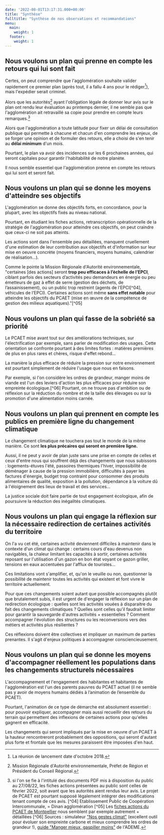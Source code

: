 ```yaml
---
date: '2022-08-01T13:17:31.000+00:00'
title: "Synthèse"
fulltitle: "Synthèse de nos observations et recommandations"
menu:
  main:
    weight: 1
  footer:
    weight: 1
---
```


## Nous voulons un plan qui prenne en compte les retours qui lui sont fait

Certes, on peut comprendre que l'agglomération souhaite valider rapidement ce premier plan (après tout, il a fallu 4 ans pour le rédiger[^01]), mais l'expédier serait criminel.

Alors que les autorités[^02] ayant l'obligation légale de donner leur avis sur le plan ont rendu leur évaluation au printemps dernier, il ne semble pas que l'agglomération ait retravaillé sa copie pour prendre en compte leurs remarques.[^03]

Alors que l'agglomération a toute latitude pour fixer un délai de consultation publique qui permette à chacune et chacun d'en comprendre les enjeux, de se forger une opinion et de formuler des retours, elle a choisi de s'en tenir au **délai minimum** d'un mois.

Pourtant, le plan va avoir des incidences sur les 6 prochaines années, qui seront capitales pour garantir l'habitabilité de notre planète.

Il nous semble essentiel que l'agglomération prenne en compte les retours qui lui sont et seront fait.

## Nous voulons un plan qui se donne les moyens d'atteindre ses objectifs

L'agglomération se donne des objectifs forts, en concordance, pour la plupart, avec les objectifs fixés au niveau national.

Pourtant, en étudiant les fiches actions, retranscription opérationnelle de la stratégie de l'agglomération pour atteindre ces objectifs, on peut craindre que ceux-ci ne soit pas atteints.

Les actions sont dans l'ensemble peu détaillées, manquent cruellement d'une estimation de leur contribution aux objectifs et d'information sur leur mise en oeuvre concrète (moyens financiers, moyens humains, calendrier de réalisation...).

Comme le pointe la Mission Régionale d'Autorité environnementale, "certaines [des actions] seront **trop peu efficaces à l’échelle de l’EPCI**, ciblant parfois des secteurs d’activités peu demandeurs en énergie ou peu émetteurs de gaz à effet de serre (gestion des déchets, de l’assainissement), ou un public trop restreint (agents de l’EPCI[^04], véhicules de l’EPCI). Certaines actions sont même **sans effet notable** pour atteindre les objectifs du PCAET (mise en œuvre de la compétence de gestion des milieux aquatiques)."[^05]

## Nous voulons un plan qui fasse de la sobriété sa priorité

Le PCAET mise avant tout sur des améliorations techniques, sur l'électrification par exemple, sans parler de modification des usages. Cette orientation se confronte pourtant à des limites fortes : matières premières de plus en plus rares et chères, risque d'effet rebond...

La manière la plus efficace de réduire la pression sur notre environnement est pourtant simplement de réduire l'usage que nous en faisons.

Par exemple, si l'on considère les ordres de grandeur, manger moins de viande est l'un des leviers d'action les plus efficaces pour réduire son empreinte écologique.[^06] Pourtant, on ne trouve pas d'ambition ou de réflexion sur la réduction du nombre et de la taille des élevages ou sur la promotion d'une alimentation moins carnée.

## Nous voulons un plan qui prennent en compte les publics en première ligne du changement climatique

Le changement climatique ne touchera pas tout le monde de la même manière. Ce sont **les plus précaires qui seront en première ligne.**

Aussi, il ne peut y avoir de plan juste sans une prise en compte de celles et ceux d'entre nous qui souffrent déjà des changements que nous subissons : logements-étuves l'été, passoires thermiques l'hiver, impossibilité de déménager à cause de la pression immobilière, difficultés à payer les factures d'énergie, budget trop contraint pour consommer des produits alimentaires de qualité, exposition à la pollution, dépendance à la voiture dû à l'éloignement des lieux de travail et des services...

La justice sociale doit faire partie de tout engagement écologique, afin de poursuivre la réduction des inégalités climatiques.

## Nous voulons un plan qui engage la réflexion sur la nécessaire redirection de certaines activités du territoire

On l'a vu cet été, certaines activité deviennent difficiles à maintenir dans le contexte d'un climat qui change : certains cours d'eau devenus non navigables, la chaleur limitant les capacités à sortir, certaines activités reposant sur l'utilisation d'un gazon en bon état voyant ce gazon griller, tensions en eaux accentuées par l'afflux de touristes...

Ces limitations vont s'amplifier, et, qu'on le veuille ou non, questionner la possibilité de maintenir toutes les activités qui existent et font vivre le territoire actuellement.

Pour que ces changements soient autant que possible accompagnés plutôt que brutalement subis, il est urgent de d'engager la réflexion sur un plan de redirection écologique : quelles sont les activités vouées à disparaitre du fait des changements climatiques ? Quelles sont celles qu'il faudrait limiter pour garantir la sauvegarde d'autres activités + essentielles ? Comment accompagner l'évolution des structures ou les reconversions vers des métiers et activités plus résilientes ?

Ces réflexions doivent être collectives et impliquer un maximum de parties prenantes. Il s'agit d'enjeux politiques à accompagner consciencieusement.

## Nous voulons un plan qui se donne les moyens d'accompagner réellement les populations dans les changements structurels nécessaires

L'accompagnement et l'engagement des habitantes et habitantes de l'agglomération est l'un des parents pauvres du PCAET actuel (il ne semble pas y avoir de moyens humains dédiés à l’animation de l’ensemble du PCAET).

Pourtant, l'animation de ce type de démarche est absolument essentiel : pour pouvoir expliquer, accompagner mais aussi recueillir des retours du terrain qui permettent des inflexions de certaines actions pour qu'elles gagnent en efficacité.

Les changements qui seront impliqués par la mise en oeuvre d'un PCAET à la hauteur rencontreront probablement des oppositions, qui seront d'autant plus forte et frontale que les mesures paraissent être imposées d'en haut.


[^01]: La réunion de lancement date d'octobre 2018.
[^02]: Mission Régionale d'Autorité environnementale, Préfet de Région et Président du Conseil Régional.
[^03]: si l'on se fie à l'intitulé des documents PDF mis à disposition du public au 27/08/22, les fiches actions présentées au public sont celles de février 2022, soit avant que les autorités aient rendus leur avis. Le projet de PCAET est pourtant supposé légalement intégrer des modifications tenant compte de ces avis.
[^04] Etablissement Public de Coopération Intercommunale, = Dinan agglomération
[^05] Les [fiches actions du PCAET de Montpellier](https://www.montpellier3m.fr/sites/default/files/programme_dactions_pcaet.pdf) nous semblent par exemple autrement + détaillées
[^06] Sources : simulateur ["Nos gestes climat"](https://nosgestesclimat.fr/actions/plus/alimentation/devenir-v%C3%A9g%C3%A9tarien) (excellent outil pour évoluer son empreinte carbone et mieux comprendre les ordres de grandeur !), [guide "Manger mieux, gaspiller moins"](https://librairie.ademe.fr/consommer-autrement/1947-manger-mieux-gaspiller-moins-9791029708480.html) de l'ADEME.
